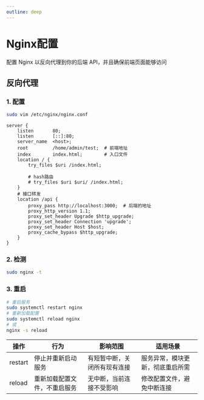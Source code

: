 ```yaml
---
outline: deep
---
```


# Nginx配置
配置 Nginx 以反向代理到你的后端 API，并且确保前端页面能够访问
## 反向代理
### 1. 配置
```bash
sudo vim /etc/nginx/nginx.conf
```
```nginx
server {
    listen       80;
    listen       [::]:80;
    server_name  <host>;
    root         /home/admin/test;  # 前端地址
    index        index.html;        # 入口文件
    location / {
        try_files $uri /index.html;

        # hash路由
        # try_files $uri $uri/ /index.html;
    }
    # 接口转发
    location /api {
        proxy_pass http://localhost:3000;  # 后端的地址
        proxy_http_version 1.1;
        proxy_set_header Upgrade $http_upgrade;
        proxy_set_header Connection 'upgrade';
        proxy_set_header Host $host;
        proxy_cache_bypass $http_upgrade;
    }
}
```

### 2. 检测
```bash
sudo nginx -t
```

### 3. 重启
```bash
# 重启服务
sudo systemctl restart nginx
# 重新加载配置
sudo systemctl reload nginx
# 或
nginx -s reload
```
| 操作    | 行为                       | 影响范围                   | 适用场景                       |
| ------- | ------------------------- | -------------------------- | ----------------------------- |
| restart | 停止并重新启动服务          | 有短暂中断，关闭所有现有连接 | 服务异常，模块更新，彻底重启所需 |
| reload  | 重新加载配置文件，不重启服务 | 无中断，当前连接不受影响	    | 修改配置文件，避免中断连接      |



